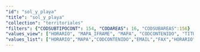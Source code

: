 ```yaml
---
"id": "sol_y_playa"
"title": "sol_y_playa"
"collection": "territoriales"
"filters": {"CODSUBTIPOCONT": 154, "CODAREAS": 16, "CODSUBAREAS":156}
"values_view": ["HORARIO", "MAPA_IFRAME", "MAPA", "CODCONTENIDO", "TITULO", "ZONA", "TELEFONO", "FAX", "WEB_PROPIA", "DIRECCION", "EMAIL", "INDICADORES", "IMAGEN", "DESCRIPCION_COMUN", "RECURSOS", "CONTENIDOS_RELACIONADOS"]
"values_list": ["HORARIO","MAPA","CODCONTENIDO","EMAIL","FAX","HORARIO","IMAGEN","TITULO","TELEFONO","WEB_PROPIA","DIRECCION"]
---
```

<div class="row">
    <div flex="100" layout="column" layout-gt-md="row" class="large-10 large-offset-1 columns">
        <app-accordion flex="100" flex-gt-sm="25"></app-accordion>
        <app-paginator-browser flex >
            <div flex="100" ng-class="{'end': $last}" ng-repeat="card in elements()">
                <app-card-standard item="card" prefix="node.href"></app-card-standard>
            </div>
        </app-paginator-browser>
    </div>
</div>

